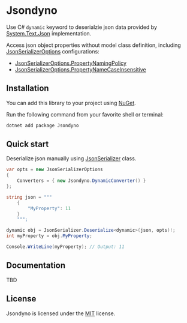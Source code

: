 # Jsondyno

Use C# ```dynamic``` keyword to deserialzie json data provided by [System.Text.Json](https://learn.microsoft.com/en-us/dotnet/standard/serialization/system-text-json/overview) implementation.

Access json object properties without model class definition, including [JsonSerializerOptions](https://learn.microsoft.com/en-us/dotnet/api/system.text.json.jsonserializeroptions) configurations:

- [JsonSerializerOptions.PropertyNamingPolicy](https://learn.microsoft.com/en-us/dotnet/api/system.text.json.jsonserializeroptions.propertynamingpolicy)
- [JsonSerializerOptions.PropertyNameCaseInsensitive](https://learn.microsoft.com/en-us/dotnet/api/system.text.json.jsonserializeroptions.propertynamecaseinsensitive)

## Installation

You can add this library to your project using [NuGet](http://www.nuget.org/).

Run the following command from your favorite shell or terminal:

```sh
dotnet add package Jsondyno
```

## Quick start

Deserialize json manually using [JsonSerializer](https://learn.microsoft.com/en-us/dotnet/api/system.text.json.jsonserializer) class.

```csharp
var opts = new JsonSerializerOptions
{
    Converters = { new Jsondyno.DynamicConverter() }
};

string json = """
    {
        "MyProperty": 11
    }
    """;

dynamic obj = JsonSerializer.Deserialize<dynamic>(json, opts)!;
int myProperty = obj.MyProperty;

Console.WriteLine(myProperty); // Output: 11
```

## Documentation

TBD

## License

Jsondyno is licensed under the [MIT](LICENSE) license.